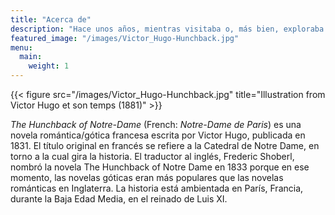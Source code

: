```yaml
---
title: "Acerca de"
description: "Hace unos años, mientras visitaba o, más bien, exploraba Notre-Dame, el autor de este libro encontró, en un rincón oscuro de una de las torres, la siguiente palabra grabada a mano en la pared: —ANANKE."
featured_image: "/images/Victor_Hugo-Hunchback.jpg"
menu:
  main:
    weight: 1
---
```


{{< figure src="/images/Victor_Hugo-Hunchback.jpg" title="Illustration from Victor Hugo et son temps (1881)" >}}

_The Hunchback of Notre-Dame_ (French: _Notre-Dame de Paris_) es una novela romántica/gótica francesa escrita por Victor Hugo, publicada en 1831. El título original en francés se refiere a la Catedral de Notre Dame, en torno a la cual gira la historia. El traductor al inglés, Frederic Shoberl, nombró la novela The Hunchback of Notre Dame en 1833 porque en ese momento, las novelas góticas eran más populares que las novelas románticas en Inglaterra. La historia está ambientada en París, Francia, durante la Baja Edad Media, en el reinado de Luis XI.
